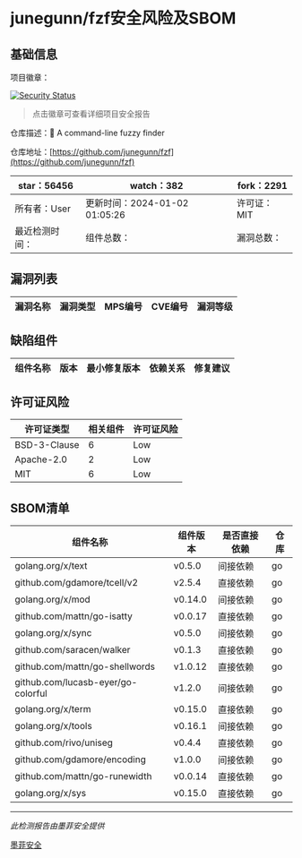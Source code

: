 # junegunn/fzf安全风险及SBOM

## 基础信息

项目徽章：

[![Security Status](https://www.murphysec.com/platform3/v31/badge/1741888148541825024.svg)](https://www.murphysec.com/console/report/1738990667777638400/1741888148541825024)

> 点击徽章可查看详细项目安全报告

仓库描述：:cherry_blossom: A command-line fuzzy finder

仓库地址：[https://github.com/junegunn/fzf](https://github.com/junegunn/fzf)

| star：56456 | watch：382 | fork：2291 |
| ----------- | -------------- | ------------ |
| 所有者：User | 更新时间：2024-01-02 01:05:26 | 许可证：MIT |
| 最近检测时间： | 组件总数： | 漏洞总数： |




## 漏洞列表

| 漏洞名称 | 漏洞类型 | MPS编号 | CVE编号 | 漏洞等级 |
| ------- | ------ | ------- | ------ | ----- |





## 缺陷组件

| 组件名称 | 版本 | 最小修复版本 | 依赖关系 | 修复建议 |
| -------- | ---- | ------------ | -------- | -------- |





## 许可证风险

| 许可证类型 | 相关组件 | 许可证风险 |
| ---------- | -------- | ---------- |
|BSD-3-Clause|6|Low|
|Apache-2.0|2|Low|
|MIT|6|Low|




## SBOM清单

| 组件名称 | 组件版本 | 是否直接依赖 | 仓库 |
| -------- | -------- | ------------ | ---- |
|golang.org/x/text|v0.5.0|间接依赖|go|
|github.com/gdamore/tcell/v2|v2.5.4|直接依赖|go|
|golang.org/x/mod|v0.14.0|间接依赖|go|
|github.com/mattn/go-isatty|v0.0.17|直接依赖|go|
|golang.org/x/sync|v0.5.0|间接依赖|go|
|github.com/saracen/walker|v0.1.3|直接依赖|go|
|github.com/mattn/go-shellwords|v1.0.12|直接依赖|go|
|github.com/lucasb-eyer/go-colorful|v1.2.0|间接依赖|go|
|golang.org/x/term|v0.15.0|直接依赖|go|
|golang.org/x/tools|v0.16.1|间接依赖|go|
|github.com/rivo/uniseg|v0.4.4|直接依赖|go|
|github.com/gdamore/encoding|v1.0.0|间接依赖|go|
|github.com/mattn/go-runewidth|v0.0.14|直接依赖|go|
|golang.org/x/sys|v0.15.0|直接依赖|go|


------

*此检测报告由墨菲安全提供*

[墨菲安全](www.murphysec.com)